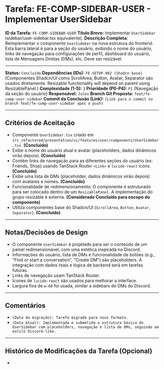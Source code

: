 # Tarefa: FE-COMP-SIDEBAR-USER - Implementar UserSidebar

**ID da Tarefa:** `FE-COMP-SIDEBAR-USER`
**Título Breve:** Implementar `UserSidebar` (sidebar/user-sidebar.tsx equivalente).
**Descrição Completa:**
Reimplementar o componente `UserSidebar` na nova estrutura do frontend. Esta barra lateral é para a seção do usuário, exibindo o nome do usuário, links de navegação para configurações de perfil, dashboard do usuário, lista de Mensagens Diretas (DMs), etc. Deve ser resizável.

---

**Status:** `Concluído`
**Dependências (IDs):** `FE-SETUP-002 (Shadcn base)` (Componentes Shadcn/UI como ScrollArea, Button, Avatar, Separator são usados diretamente. Resizable functionality will depend on parent using ResizablePanel.)
**Complexidade (1-5):** `3`
**Prioridade (P0-P4):** `P1` (Navegação da seção do usuário)
**Responsável:** `Jules`
**Branch Git Proposta:** `feat/fe-comp-user-sidebar`
**Commit da Conclusão (Link):** `(Link para o commit no branch feat/fe-comp-user-sidebar após o push)`

---

## Critérios de Aceitação
- Componente `UserSidebar.tsx` criado em `src_refactored/presentation/ui/features/user/components/UserSidebar.tsx`. **(Concluído)**
- Exibe o nome do usuário atual e avatar (placeholders, dados dinâmicos virão depois). **(Concluído)**
- Contém links de navegação para as diferentes seções do usuário (ex: Friends, Shop) usando TanStack Router `<Link>` e `lucide-react` icons. **(Concluído)**
- Exibe uma lista de DMs (placeholder, dados dinâmicos virão depois) com avatares e nomes. **(Concluído)**
- Funcionalidade de redimensionamento: O componente é estruturado para ser colocado dentro de um `ResizablePanel`. A implementação do grupo resizable é externa. **(Considerado Concluído para escopo do componente)**
- Utiliza componentes base do Shadcn/UI (`ScrollArea`, `Button`, `Avatar`, `Separator`). **(Concluído)**

---

## Notas/Decisões de Design
- O componente `UserSidebar` é projetado para ser o conteúdo de um painel redimensionável, com uma estética inspirada no Discord.
- Informações do usuário, lista de DMs e funcionalidade de botões (e.g., "Find or start a conversation", "Create DM") são placeholders. A integração com dados reais e lógica de backend será em tarefas futuras.
- Links de navegação usam TanStack Router.
- Ícones de `lucide-react` são usados para melhorar a interface.
- Largura fixa de `w-60` foi usada, similar a sidebars de DMs do Discord.

---

## Comentários
- `(Data da migração): Tarefa migrada para novo formato.`
- `(Data Atual): Implementada e submetida a estrutura básica do UserSidebar com placeholders, navegação e lista de DMs, seguindo um estilo Discord-like.`

---

## Histórico de Modificações da Tarefa (Opcional)
-
